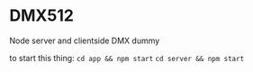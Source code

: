 DMX512
===========================
Node server and clientside DMX dummy

to start this thing:
```cd app && npm start```
```cd server && npm start```
